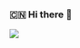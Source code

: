 ### :cn: Hi there 👋 

<img align="left" src="https://github-readme-stats.vercel.app/api?username=dli98&show_icons=true&icon_color=0366d6&text_color=24292e&bg_color=ffffff&hide_title=true" />

<!--
**dli98/dli98** is a ✨ _special_ ✨ repository because its `README.md` (this file) appears on your GitHub profile.

Here are some ideas to get you started:

- 🔭 I’m currently working on ...
- 🌱 I’m currently learning ...
- 👯 I’m looking to collaborate on ...
- 🤔 I’m looking for help with ...
- 💬 Ask me about ...
- 📫 How to reach me: ...
- 😄 Pronouns: ...
- ⚡ Fun fact: ...
-->
